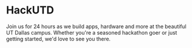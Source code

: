 # HackUTD

Join us for 24 hours as we build apps, hardware and more at the beautiful UT Dallas campus. Whether you're a seasoned hackathon goer or just getting started, we'd love to see you there.
